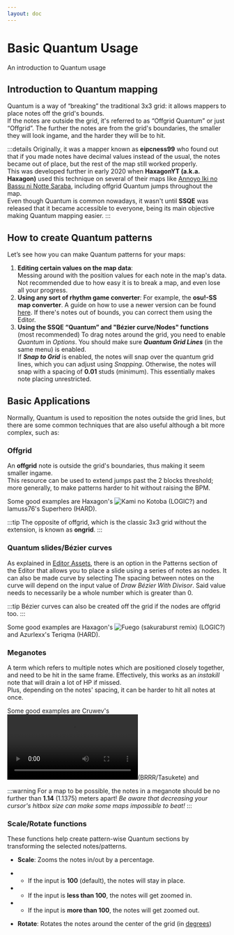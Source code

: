 ```yaml
---
layout: doc
---
```


# Basic Quantum Usage
An introduction to Quantum usage

## Introduction to Quantum mapping
Quantum is a way of “breaking” the traditional 3x3 grid: it allows mappers to place notes off the grid's bounds.   
If the notes are outside the grid, it's referred to as “Offgrid Quantum” or just “Offgrid”.
The further the notes are from the grid's boundaries, the smaller they will look ingame, and the harder they will be to hit.

:::details
Originally, it was a mapper known as **eipcness99** who found out that if you made notes have decimal values instead of the usual,
the notes became out of place, but the rest of the map still worked properly.  
This was developed further in early 2020 when **HaxagonYT (a.k.a. Haxagon)** used this technique on several of their maps like [Annoyo Iki no Bassu ni Notte Saraba](https://www.youtube.com/watch?v=zwP52A4oA18),
including offgrid Quantum jumps throughout the map.  
Even though Quantum is common nowadays, it wasn't until **SSQE** was released that it became accessible to everyone, being its main objective making Quantum mapping easier.
:::

## How to create Quantum patterns
Let’s see how you can make Quantum patterns for your maps:
1. **Editing certain values on the map data**:  
   Messing around with the position values for each note in the map's data.   
   Not recommended due to how easy it is to break a map, and even lose all your progress.
2. **Using any sort of rhythm game converter**:
   For example, the **osu!-SS map converter**. A guide on how to use a newer version can be found [here](https://discord.com/channels/1064060807320702996/1168937144295899197/1168942385607225445).
   If there's notes out of bounds, you can correct them using the Editor.
3. **Using the SSQE “Quantum” and "Bézier curve/Nodes" functions** (most recommended)
   To drag notes around the grid, you need to enable _Quantum_ in _Options_. You should make sure _**Quantum Grid Lines**_ (in the same menu) is enabled.  
   If _**Snap to Grid**_ is enabled, the notes will snap over the quantum grid lines, which you can adjust using _Snapping_.
   Otherwise, the notes will snap with a spacing of **0.01** studs (minimum). This essentially makes note placing unrestricted.

## Basic Applications
Normally, Quantum is used to reposition the notes outside the grid lines, but there are some common
techniques that are also useful although a bit more complex, such as:

### Offgrid
An **offgrid** note is outside the grid's boundaries, thus making it seem smaller ingame.  
This resource can be used to extend jumps past the 2 blocks threshold; more generally, 
to make patterns harder to hit without raising the BPM.

Some good examples are Haxagon's ![Kami no Kotoba](https://www.youtube.com/watch?v=bCJoC8yqyrA&ab_channel=ARCW) (LOGIC?) and Iamuss76's Superhero (HARD).

:::tip
The opposite of offgrid, which is the classic 3x3 grid without the extension, is known as **ongrid**.
:::

### Quantum slides/Bézier curves
As explained in [Editor Assets](../editor-setup/editor-assets.md), there is an option in the Patterns section of the Editor that allows you to 
place a slide using a series of notes as nodes. It can also be made curve by selecting 
The spacing between notes on the curve will depend on the input value of _Draw Bézier With Divisor_.
Said value needs to necessarily be a whole number which is greater than 0.  

:::tip
Bézier curves can also be created off the grid if the nodes are offgrid too.
:::

Some good examples are Haxagon's ![Fuego (sakuraburst remix)](https://youtu.be/8DaDoa1LlMw) (LOGIC?) and Azurlexx's Teriqma (HARD).

### Meganotes
A term which refers to multiple notes which are positioned closely together, and need to be hit in the same frame.
Effectively, this works as an _instakill_ note that will drain a lot of HP if missed.  
Plus, depending on the notes' spacing, it can be harder to hit all notes at once.

Some good examples are Cruwev's ![Laur-chan's Drawing Song (Hardcore Version)](/src/video/laurchan.mp4)(BRRR/Tasukete) and


:::warning
For a map to be possible, the notes in a meganote should be no further than **1.14** (1.1375) meters apart!
_Be aware that decreasing your cursor's hitbox size can make some maps impossible to beat!_
:::


### Scale/Rotate functions
These functions help create pattern-wise Quantum sections by transforming the selected notes/patterns.
- **Scale**: Zooms the notes in/out by a percentage.
- - If the input is **100** (default), the notes will stay in place.
- - If the input is **less than 100**, the notes will get zoomed in.
- - If the input is **more than 100**, the notes will get zoomed out.

- **Rotate**: Rotates the notes around the center of the grid 
(in [degrees](https://en.wikipedia.org/wiki/Degree_(angle)))
